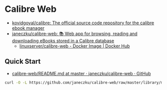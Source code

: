 # Calibre Web

- [kovidgoyal/calibre: The official source code repository for the calibre ebook manager](https://github.com/kovidgoyal/calibre)
- [janeczku/calibre-web: :books: Web app for browsing, reading and downloading eBooks stored in a Calibre database](https://github.com/janeczku/calibre-web)
    - [linuxserver/calibre-web - Docker Image | Docker Hub](https://hub.docker.com/r/linuxserver/calibre-web)

## Quick Start

- [calibre-web/README.md at master · janeczku/calibre-web · GitHub](https://github.com/janeczku/calibre-web/blob/master/README.md#quick-start)

```sh
curl -O -L https://github.com/janeczku/calibre-web/raw/master/library/metadata.db
```
